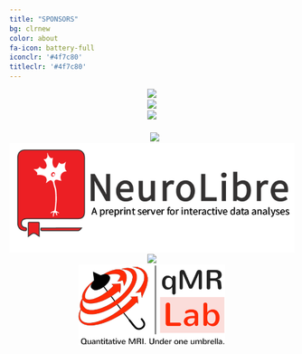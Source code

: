 ```yaml
---
title: "SPONSORS"
bg: clrnew
color: about
fa-icon: battery-full
iconclr: '#4f7c80'
titleclr: '#4f7c80'
---
```


<div class="row">
  
   <div class="col-md-4">
    <center><a href="https://qmri.com/" target="blank"><img src="img/caliber.png"/></a></center>
  </div>

  <div class="col-md-4">
    <center><a href="https://www.mathworks.com" target="blank"><img src="https://apps.boschrexroth.com/microsites/ctrlx-automation/files/ctrlx/ctrlX%20World/Logos/ctrlX%20World%20-%20Partner%20logo%20new/DC-AE_ctrlXWORLD_Partner_Logo_MathWorks_1200x675.png"/></a></center>
  </div> 

   <div class="col-md-4">
    <center><a href="https://qantarot.substack.com/" target="blank"><img src="https://substackcdn.com/image/fetch/w_1360,c_limit,f_webp,q_auto:best,fl_progressive:steep/https%3A%2F%2Fbucketeer-e05bbc84-baa3-437e-9518-adb32be77984.s3.amazonaws.com%2Fpublic%2Fimages%2Fbe7ea144-dbe8-4d86-aad2-d809e3a54397_1280x853.png"/></a></center>
  </div> 



</div>

<div class="row">
   <div class="col-md-4">
    <center><a href="https://www.heartvista.ai/" target="blank"><img src="img/vistai.png" width="250" style="margin-top:20px;margin-left:10px;"/></a></center>
  </div> 
  
  <div class="col-md-4">
    <center><a href="https://neurolibre.org" target="blank"><img src="https://github.com/neurolibre/brand/blob/main/png/logo_preprint.png?raw=true"/></a></center>
  </div>

  <div class="col-md-4">
    <center><a href="http://conp.ca/" target="blank"><img src="img/conp.png" width="230"/></a></center>
  </div>

</div>
<div class="row">
<div class="col-md-4 offset-md-4">
    <center><a href="https://qmrlab.org" target="blank"><img src="https://github.com/qMRLab/documentation/blob/master/logo/qMR_logo_orig.png?raw=true" width="260"/></a></center>
  </div>
</div>


<br><br><br>

